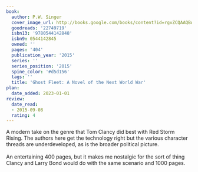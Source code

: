 ```yaml
---
book:
  author: P.W. Singer
  cover_image_url: http://books.google.com/books/content?id=rgvZCQAAQBAJ&printsec=frontcover&img=1&zoom=1&edge=curl&source=gbs_api
  goodreads: '22749719'
  isbn13: '9780544142848'
  isbn9: 0544142845
  owned: ''
  pages: '404'
  publication_year: '2015'
  series: ''
  series_position: '2015'
  spine_color: '#d5d156'
  tags: ''
  title: 'Ghost Fleet: A Novel of the Next World War'
plan:
  date_added: 2023-01-01
review:
  date_read:
  - 2015-09-08
  rating: 4
---
```


A modern take on the genre that Tom Clancy did best with Red Storm Rising. The authors here get the technology right but the various character threads are underdeveloped, as is the broader political picture. <br/><br/>An entertaining 400 pages, but it makes me nostalgic for the sort of thing Clancy and Larry Bond would do with the same scenario and 1000 pages.
